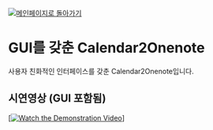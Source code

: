 [![메인페이지로 돌아가기](https://img.shields.io/badge/메인화면으로_돌아가기-blueviolet.svg)](https://github.com/juho-creator/Calendar2Onenote/blob/main/README.md)

# GUI를 갖춘 Calendar2Onenote
사용자 친화적인 인터페이스를 갖춘 Calendar2Onenote입니다.

## 시연영상 (GUI 포함됨)
[[![Watch the Demonstration Video](http://i3.ytimg.com/vi/FyWcXeUISlw/hqdefault.jpg)](https://www.youtube.com/watch?v=FyWcXeUISlw)]